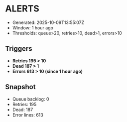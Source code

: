 # ALERTS

- Generated: 2025-10-09T13:55:07Z
- Window: 1 hour ago
- Thresholds: queue>20, retries>10, dead>1, errors>10

## Triggers
- **Retries 195 > 10**
- **Dead 187 > 1**
- **Errors 613 > 10 (since 1 hour ago)**

## Snapshot
- Queue backlog: 0
- Retries: 195
- Dead: 187
- Error lines: 613

